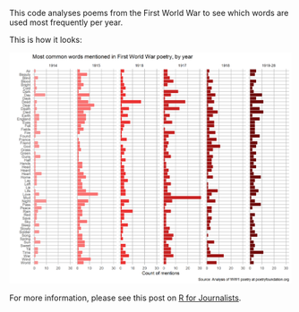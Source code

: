 This code analyses poems from the First World War to see which words are used most frequently per year.

This is how it looks:

<img src=https://github.com/rforjournalists/ww1-sentiment/blob/master/ww1_poetry.png></img>

For more information, please see this post on <a href='http://rforjournalists.com/2019/11/08/using-natural-language-processing-to-discover-themes-in-first-world-war-poetry/'>R for Journalists</a>.
